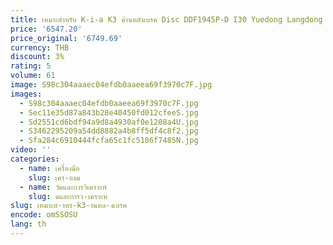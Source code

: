 ```yaml
---
title: เหมาะสําหรับ K-i-a K3 ด้านหลังเบรค Disc DDF1945P-D I30 Yuedong Langdong Ix35 ด้านหลังเบรคแผ่นดิสก์
price: '6547.20'
price_original: '6749.69'
currency: THB
discount: 3%
rating: 5
volume: 61
image: S98c304aaaec04efdb0aaeea69f3970c7F.jpg
images:
  - S98c304aaaec04efdb0aaeea69f3970c7F.jpg
  - Sec11e35d87a843b28e40450fd012cfeeS.jpg
  - Sd2551cd6bdf94a9d8a4930af0e1208a4U.jpg
  - S3462295209a54dd8882a4b8ff5df4c8f2.jpg
  - Sfa284c6910444fcfa65c1fc5186f7485N.jpg
video: ''
categories:
  - name: เครื่องมือ
    slug: เคร-องม
  - name: วัดและการวิเคราะห์
    slug: ดและการว-เคราะห
slug: เหมาะส-าหร-k3-านหล-งเบรค
encode: omSSOSU
lang: th
---
```

  